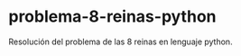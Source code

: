problema-8-reinas-python
========================

Resolución del problema de las 8 reinas en lenguaje python.
